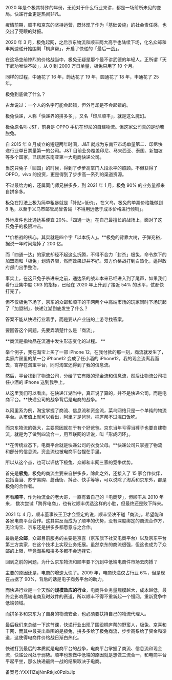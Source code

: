 2020 年是个极其特殊的年份，无论对于什么行业来讲，都是一场前所未见的变局。快递行业更是热闹非凡。

疫情前期，顺丰和京东的坚持运营，既体现了作为「基础设施」的社会责任感，也交出了亮眼的财报。

2020 年 3 月，极兔起网，之后京东物流和顺丰两大高手也陆续下场，化名众邮和丰网速递开始围剿「桐庐帮」，开启了快递的「最后一战」。 

在这场空前惨烈的价格战当中，极兔无疑是那个最不讲武德的年轻人。正所谓「天下武功唯快不破」，从 0 到 2000 万日单量，极兔只用了 10 个月。

同样的过程，中通花了 16 年，韵达花了 19 年，圆通花了 18 年，申通花了 25 年。 

极兔到底做了什么？ 

古龙说过：一个人的名字可能会起错，但外号却是不会起错的。

极兔快递，人称「快递界的拼多多」，又名「印尼顺丰」，就是这么魔幻。 

极兔原名叫 J\&T，前身是 OPPO 手机在印尼的自建物流。但这家公司真的是动若脱兔。

自 2015 年 8 月成立的短短两年时间，J\&T 就成为东南亚市场单量第二、印尼快递行业单日票量第一的公司。J\&T 目前业务覆盖印尼、马来西亚、泰国、新加坡等多个国家，已跃居东南亚第一大电商快递公司。 

当这只兔子「回国」的时候，得到了步步高掌门人段永平的照顾。不但获得了 OPPO，vivo 的投资，更是得到了步步高一系列的渠道资源。

不过最给力的，还属同门师兄拼多多，到 2021 年 1 月，极兔 90\% 的业务量都来自拼多多。

极兔在打法上极为简单粗暴就是「补贴+低价」。在义乌，极兔的单票价格能做到 8 毛，以至于义乌市邮管局曾告诫「不得用远低于成本价格进行倾销」。

外地发件也比通达系便宜 20\%。「四通一达」在自己最擅长的战场上，面对了这只兔子的极限冲击。

**价格战的核心，其实就是四个字「以本伤人」。**极兔的背靠大树，子弹充裕，据说一年时间烧掉了 200 亿。

而「四通一达」的家底却经不起这么折腾，不得不合力「封杀」极兔，命令旗下的加盟商和「极兔」划清界限，然而效果却并不好。双方价格战打到白热化，逼得政府部门出手整治。

事实上，在这只兔子杀进来之前，通达系的战斗本来已经进入到了尾声，如果我们看行业集中度 CR3 的指标，已经在 2020 年上升到了接近 54\% 的水平，仗都快打完了。

但不仅极兔下场了，京东的众邮和顺丰的丰网两个中高端市场的玩家同时下场玩起了「加盟制」，快递江湖到底发生了什么？ 

答案不能从快递行业着手，而是要从产业链的上游寻找答案。 

要回答这个问题，先要弄清楚什么是「商流」。

**商流是指物品在流通中发生形态变化的过程。 **

举个例子，我在淘宝上买了一部 iPhone 12，在我付款的那一刻，商流就发生了，卖家库房里的某一台 iPhone12 变成了任小酒的 iPhone12，我的现金流离我而去，寄存在淘宝平台，同时淘宝还得到了我的信息流。 

然后，平台找到了物流公司，分给了它有限的现金流和信息流，然后让物流公司把任小酒的 iPhone 送到我手上。 

从这里我们可以看出，在快递江湖当中，真正说了算的，并不是快递公司，而是电商平台。**快递公司的战争背后是电商的战争。 **

以阿里系为例，淘宝掌握了商流、信息流和资金流，菜鸟网络只是一个单纯的物流平台。从市值上就可以看出，阿里才是爸爸，桐庐帮不过混口饭吃。 

而京东物流的强大，主要原因就在于有个好爸爸。京东当年亏得当裤子也要自建物流，就是为了做到四流合一，用互联网的话说，叫「形成闭环」。 

**在传统业态下，电商平台就是快递公司的衣食父母。**快递公司只掌握了物流和部分的信息流，资金流也被电商平台捏在手里。

所以从这个点，也可以评估下极兔、众邮和丰网三家的竞争优势。 

首先是**极兔**，极兔的商流主要来自拼多多，除此之外，还接入了 15 家合作伙伴，包括当当、苏宁易购、蘑菇街、抖音、快手等等，可以说除了淘系和京东外，都是极兔的合作者。

再看**顺丰**，作为物流业的老大哥，一直有着自己的「电商梦」，但顺丰从 2010 年来， 数次尝试「跨界电商」，也有过顺丰优选这样的小胜，但最终还是败下阵来。

2021 年 4 月，顺丰董事长王卫才会坚定的说，顺丰坚决不碰「商流」。希望能和各家电商平台合作。这其实反而成为了顺丰的优势，没有深度绑定的商流合作方，无论淘宝、京东还是拼多多都愿意与之合作。 

最后是**众邮**，众邮目前服务的主要是京喜（京东旗下社交电商平台）以及京东平台第三方卖家，在这个技术上实现业务拓展。虽然京东的商流很强，但这也成为了众邮的上限，毕竟淘系和拼多多都不会选择它。 

回到之前的问题，为什么京东物流和顺丰要下沉到中低端电商件市场去肉搏？ 

主要的原因还是，电商的增速太快了。2009 年，电商快递仅占行业 6\%，但是现在占据了 90\%，背后的话是电子商务平台的助力。 

而快递行业是一个天然的**规模效应的行业**，电商件业务量规模越大，成本越低，最终会影响高端电商及时效件的赛道，所以顺丰不得不重新起一个慢网，重新竞争中低端领域。

而拼多多和京东为了自身的物流安全，也必须要扶持自己的物流代理人。

最后我们来总结一下这节课，快递行业出现了围殴桐庐帮的野蛮人，极兔、京喜和丰网，而其中最突出重围的是极兔，拼多多给了极兔商流，步步高系给了资金和渠道，这使得电商件价格战日渐白热化。

快递打到最后的本质就是电商平台的战争，电商平台掌握了商流、信息流和现金流，快递公司处于弱势。顺丰也想做中低端的原因就是想做三流合一，和电商平台平起平坐，那么快递最终一战的结果取决于电商。

  

备案号:YXX11ZejNmRtkjx0PzibJlp